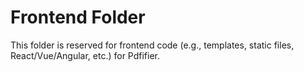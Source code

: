 # Frontend Folder

This folder is reserved for frontend code (e.g., templates, static files, React/Vue/Angular, etc.) for Pdfifier.
